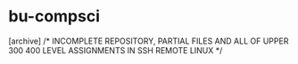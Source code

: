 # bu-compsci
[archive]
/* INCOMPLETE REPOSITORY, 
PARTIAL FILES AND ALL OF UPPER 300 400 LEVEL ASSIGNMENTS IN SSH REMOTE LINUX
*/
